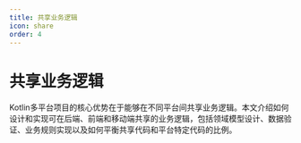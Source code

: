 ```yaml
---
title: 共享业务逻辑
icon: share
order: 4
---
```


# 共享业务逻辑

Kotlin多平台项目的核心优势在于能够在不同平台间共享业务逻辑。本文介绍如何设计和实现可在后端、前端和移动端共享的业务逻辑，包括领域模型设计、数据验证、业务规则实现以及如何平衡共享代码和平台特定代码的比例。

